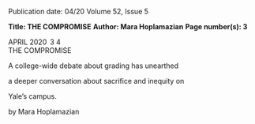 Publication date: 04/20
Volume 52, Issue 5

**Title: THE COMPROMISE**
**Author: Mara Hoplamazian**
**Page number(s): 3**


APRIL 2020
 3
4	
THE COMPROMISE
	
A college-wide debate about grading has unearthed 	
	
a deeper conversation about sacrifice and inequity on 	
	
Yale’s campus.
	
by Mara Hoplamazian